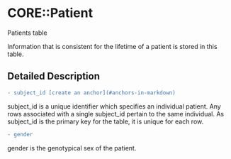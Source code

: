 # CORE::Patient

Patients table


Information that is consistent for the lifetime of a patient is stored in this table.

## Detailed Description 

```diff
- subject_id [create an anchor](#anchors-in-markdown)
```
subject_id is a unique identifier which specifies an individual patient. 
Any rows associated with a single subject_id pertain to the same individual. 
As subject_id is the primary key for the table, it is unique for each row.

```diff
- gender
```
gender is the genotypical sex of the patient.


